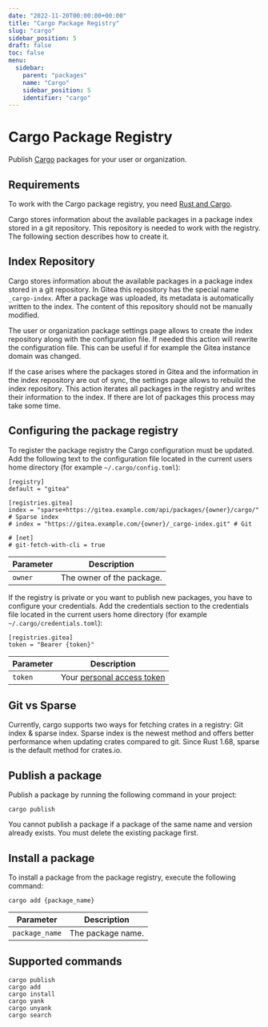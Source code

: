 ```yaml
---
date: "2022-11-20T00:00:00+00:00"
title: "Cargo Package Registry"
slug: "cargo"
sidebar_position: 5
draft: false
toc: false
menu:
  sidebar:
    parent: "packages"
    name: "Cargo"
    sidebar_position: 5
    identifier: "cargo"
---
```


# Cargo Package Registry

Publish [Cargo](https://doc.rust-lang.org/stable/cargo/) packages for your user or organization.

## Requirements

To work with the Cargo package registry, you need [Rust and Cargo](https://www.rust-lang.org/tools/install).

Cargo stores information about the available packages in a package index stored in a git repository.
This repository is needed to work with the registry.
The following section describes how to create it.

## Index Repository

Cargo stores information about the available packages in a package index stored in a git repository.
In Gitea this repository has the special name `_cargo-index`.
After a package was uploaded, its metadata is automatically written to the index.
The content of this repository should not be manually modified.

The user or organization package settings page allows to create the index repository along with the configuration file.
If needed this action will rewrite the configuration file.
This can be useful if for example the Gitea instance domain was changed.

If the case arises where the packages stored in Gitea and the information in the index repository are out of sync, the settings page allows to rebuild the index repository.
This action iterates all packages in the registry and writes their information to the index.
If there are lot of packages this process may take some time.

## Configuring the package registry

To register the package registry the Cargo configuration must be updated.
Add the following text to the configuration file located in the current users home directory (for example `~/.cargo/config.toml`):

```
[registry]
default = "gitea"

[registries.gitea]
index = "sparse+https://gitea.example.com/api/packages/{owner}/cargo/" # Sparse index
# index = "https://gitea.example.com/{owner}/_cargo-index.git" # Git

# [net]
# git-fetch-with-cli = true
```

| Parameter | Description |
| --------- | ----------- |
| `owner`   | The owner of the package. |

If the registry is private or you want to publish new packages, you have to configure your credentials.
Add the credentials section to the credentials file located in the current users home directory (for example `~/.cargo/credentials.toml`):

```
[registries.gitea]
token = "Bearer {token}"
```

| Parameter | Description |
| --------- | ----------- |
| `token`   | Your [personal access token](development/api-usage.md#authentication) |

## Git vs Sparse
Currently, cargo supports two ways for fetching crates in a registry: Git index & sparse index.
Sparse index is the newest method and offers better performance when updating crates compared to git.
Since Rust 1.68, sparse is the default method for crates.io.

## Publish a package

Publish a package by running the following command in your project:

```shell
cargo publish
```

You cannot publish a package if a package of the same name and version already exists. You must delete the existing package first.

## Install a package

To install a package from the package registry, execute the following command:

```shell
cargo add {package_name}
```

| Parameter      | Description |
| -------------- | ----------- |
| `package_name` | The package name. |

## Supported commands

```
cargo publish
cargo add
cargo install
cargo yank
cargo unyank
cargo search
```
